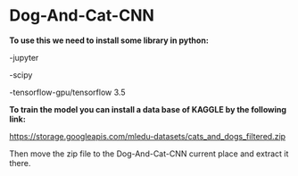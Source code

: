 # Dog-And-Cat-CNN
**To use this we need to install some library in python:**

-jupyter

-scipy

-tensorflow-gpu/tensorflow 3.5

**To train the model you can install a data base of KAGGLE by the following link:**

https://storage.googleapis.com/mledu-datasets/cats_and_dogs_filtered.zip

Then move the zip file to the Dog-And-Cat-CNN current place and extract it there.
